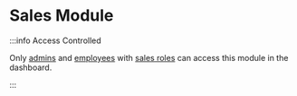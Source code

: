 # Sales Module

:::info Access Controlled

Only [admins](../../types.md#admin) and [employees](../../types.md#employee) with [sales roles](../../roles.md#sales) can access this module in the dashboard.

:::